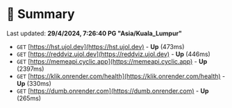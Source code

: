 # 📖 Summary
Last updated: **29/4/2024, 7:26:40 PG "Asia/Kuala_Lumpur"**

- `GET` [https://hst.ujol.dev](https://hst.ujol.dev) - **Up** (473ms)
- `GET` [https://reddviz.ujol.dev](https://reddviz.ujol.dev) - **Up** (446ms)
- `GET` [https://memeapi.cyclic.app](https://memeapi.cyclic.app) - **Up** (2397ms)
- `GET` [https://klik.onrender.com/health](https://klik.onrender.com/health) - **Up** (330ms)
- `GET` [https://dumb.onrender.com](https://dumb.onrender.com) - **Up** (265ms)
